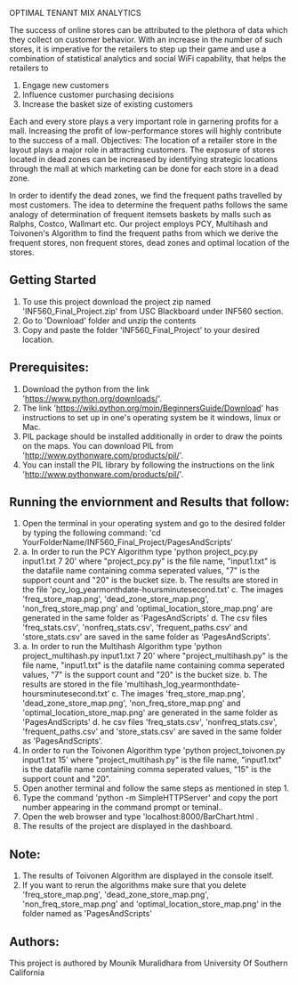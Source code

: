 OPTIMAL TENANT MIX ANALYTICS

The success of online stores can be attributed to the plethora of data which they collect on customer behavior. With an increase in the number of such stores, it is imperative for the retailers to step up their game and use a combination of statistical analytics and social WiFi capability, that helps the retailers to

1. Engage new customers 
2. Influence customer purchasing decisions 
3. Increase the basket size of existing customers

Each and every store plays a very important role in garnering profits for a mall. Increasing the profit of low-performance stores will highly contribute to the success of a mall. Objectives: The location of a retailer store in the layout plays a major role in attracting customers. The exposure of stores located in dead zones can be increased by identifying strategic locations through the mall at which marketing can be done for each store in a dead zone.

In order to identify the dead zones, we find the frequent paths travelled by most customers. The idea to determine the frequent paths follows the same analogy of determination of frequent itemsets baskets by malls such as Ralphs, Costco, Wallmart etc. Our project employs PCY, Multihash and Toivonen's Algorithm to find the frequent paths from which we derive the frequent stores, non frequent stores, dead zones and optimal location of the stores.

## Getting Started

1. To use this project download the project zip named 'INF560_Final_Project.zip' from USC Blackboard under INF560 section.
2. Go to 'Download' folder and unzip the contents
3. Copy and paste the folder 'INF560_Final_Project' to your desired location.

## Prerequisites:

1. Download the python from the link 'https://www.python.org/downloads/'. 
2. The link 'https://wiki.python.org/moin/BeginnersGuide/Download' has instructions to set up in one's operating system be it windows, linux or Mac.
3. PIL package should be installed additionally in order to draw the points on the maps. You can download PIL from 'http://www.pythonware.com/products/pil/'. 
4. You can install the PIL library by following the instructions on the link 'http://www.pythonware.com/products/pil/'.

## Running the enviornment and Results that follow:

1. Open the terminal in your operating system and go to the desired folder by typing the following command:
    'cd YourFolderName/INF560_Final_Project/PagesAndScripts'
2.  a. In order to run the PCY Algorithm type
        'python project_pcy.py input1.txt 7 20' 
        where "project_pcy.py" is the file name, "input1.txt" is the datafile name containing comma seperated values, "7" is the support count and "20" is the bucket size.
    b. The results are stored in the file 'pcy_log_yearmonthdate-hoursminutesecond.txt'
    c. The images 'freq_store_map.png', 'dead_zone_store_map.png', 'non_freq_store_map.png' and 'optimal_location_store_map.png' are generated in the same folder as 'PagesAndScripts'
    d. The csv files 'freq_stats.csv', 'nonfreq_stats.csv', 'frequent_paths.csv' and 'store_stats.csv' are saved in the same folder as 'PagesAndScripts'.
3.  a. In order to run the Multihash Algorithm type
        'python project_multihash.py input1.txt 7 20' 
        where "project_multihash.py" is the file name, "input1.txt" is the datafile name containing comma seperated values, "7" is the support count and "20" is the bucket size.
    b. The results are stored in the file 'multihash_log_yearmonthdate-hoursminutesecond.txt'
    c. The images 'freq_store_map.png', 'dead_zone_store_map.png', 'non_freq_store_map.png' and 'optimal_location_store_map.png' are generated in the same folder as 'PagesAndScripts'
    d. he csv files 'freq_stats.csv', 'nonfreq_stats.csv', 'frequent_paths.csv' and 'store_stats.csv' are saved in the same folder as 'PagesAndScripts'.
4. In order to run the Toivonen Algorithm type
    'python project_toivonen.py input1.txt 15' 
    where "project_multihash.py" is the file name, "input1.txt" is the datafile name containing comma seperated values, "15" is the support count and "20".
5. Open another terminal and follow the same steps as mentioned in step 1.
6. Type the command 'python -m SimpleHTTPServer' and copy the port number appearing in the command prompt or teminal..
7. Open the web browser and type 'localhost:8000/BarChart.html .
8. The results of the project are displayed in the dashboard.

## Note:

1. The results of Toivonen Algorithm are displayed in the console itself.
2. If you want to rerun the algorithms make sure that you delete 'freq_store_map.png', 'dead_zone_store_map.png', 'non_freq_store_map.png' and 'optimal_location_store_map.png' in the folder named as 'PagesAndScripts'

## Authors:

This project is authored by Mounik Muralidhara from University Of Southern California